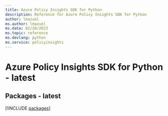 ```yaml
---
title: Azure Policy Insights SDK for Python
description: Reference for Azure Policy Insights SDK for Python
author: lmazuel
ms.author: lmazuel
ms.data: 02/28/2023
ms.topic: reference
ms.devlang: python
ms.service: policyinsights
---
```

# Azure Policy Insights SDK for Python - latest
## Packages - latest
[!INCLUDE [packages](policy-insights-index.md)]